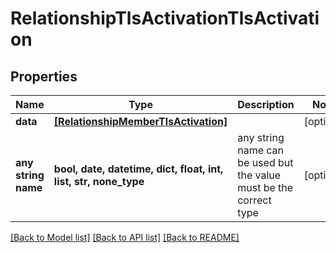 # RelationshipTlsActivationTlsActivation


## Properties
Name | Type | Description | Notes
------------ | ------------- | ------------- | -------------
**data** | [**[RelationshipMemberTlsActivation]**](RelationshipMemberTlsActivation.md) |  | [optional] 
**any string name** | **bool, date, datetime, dict, float, int, list, str, none_type** | any string name can be used but the value must be the correct type | [optional]

[[Back to Model list]](../README.md#documentation-for-models) [[Back to API list]](../README.md#documentation-for-api-endpoints) [[Back to README]](../README.md)


